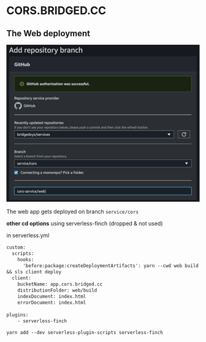 # CORS.BRIDGED.CC




## The Web deployment
![app.cors.bridged.cc amplify settigns](./docs/app.cors.bridged.cc-amplify-settings.png)

The web app gets deployed on branch `service/cors`



**other cd options**
using serverless-finch (dropped & not used)

in serverless.yml
```
custom:
  scripts:
    hooks:
      'before:package:createDeploymentArtifacts': yarn --cwd web build && sls client deploy
  client:
    bucketName: app.cors.bridged.cc
    distributionFolder: web/build
    indexDocument: index.html
    errorDocument: index.html

plugins:
    - serverless-finch
```


```
yarn add --dev serverless-plugin-scripts serverless-finch
```
